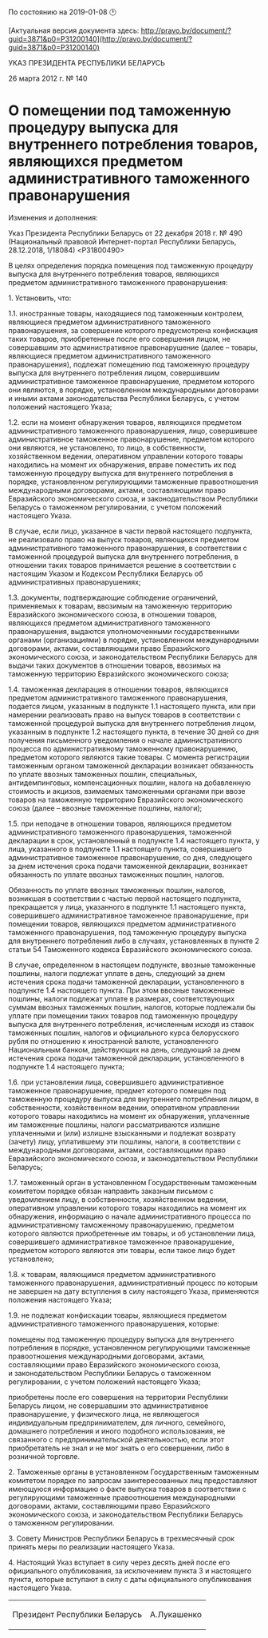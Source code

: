 По состоянию на 2019-01-08 &#x1F550;

[Актуальная версия документа здесь: http://pravo.by/document/?guid=3871&p0=P31200140](http://pravo.by/document/?guid=3871&p0=P31200140)

<p>УКАЗ ПРЕЗИДЕНТА РЕСПУБЛИКИ БЕЛАРУСЬ</p>
<p>26 марта 2012 г. № 140</p>
<h1>О помещении под таможенную процедуру выпуска для внутреннего потребления товаров, являющихся предметом административного таможенного правонарушения</h1>
<p>Изменения и дополнения:</p>
<p>Указ Президента Республики Беларусь от 22 декабря 2018 г. № 490 (Национальный правовой Интернет-портал Республики Беларусь, 28.12.2018, 1/18084) &lt;P31800490&gt;</p>
<p></p>
<p>В целях определения порядка помещения под таможенную процедуру выпуска для внутреннего потребления товаров, являющихся предметом административного таможенного правонарушения:</p>
<p>1. Установить, что:</p>
<p>1.1. иностранные товары, находящиеся под таможенным контролем, являющиеся предметом административного таможенного правонарушения, за совершение которого предусмотрена конфискация таких товаров, приобретенные после его совершения лицом, не совершавшим это административное правонарушение (далее – товары, являющиеся предметом административного таможенного правонарушения), подлежат помещению под таможенную процедуру выпуска для внутреннего потребления лицом, совершившим административное таможенное правонарушение, предметом которого они являются, в порядке, установленном международными договорами и иными актами законодательства Республики Беларусь, с учетом положений настоящего Указа;</p>
<p>1.2. если на момент обнаружения товаров, являющихся предметом административного таможенного правонарушения, лицо, совершившее административное таможенное правонарушение, предметом которого они являются, не установлено, то лицо, в собственности, хозяйственном ведении, оперативном управлении которого товары находились на момент их обнаружения, вправе поместить их под таможенную процедуру выпуска для внутреннего потребления в порядке, установленном регулирующими таможенные правоотношения международными договорами, актами, составляющими право Евразийского экономического союза, и законодательством Республики Беларусь о таможенном регулировании, с учетом положений настоящего Указа.</p>
<p>В случае, если лицо, указанное в части первой настоящего подпункта, не реализовало право на выпуск товаров, являющихся предметом административного таможенного правонарушения, в соответствии с таможенной процедурой выпуска для внутреннего потребления, в отношении таких товаров принимается решение в соответствии с настоящим Указом и Кодексом Республики Беларусь об административных правонарушениях;</p>
<p>1.3. документы, подтверждающие соблюдение ограничений, применяемых к товарам, ввозимым на таможенную территорию Евразийского экономического союза, в отношении товаров, являющихся предметом административного таможенного правонарушения, выдаются уполномоченными государственными органами (организациями) в порядке, установленном международными договорами, актами, составляющими право Евразийского экономического союза, и законодательством Республики Беларусь для выдачи таких документов в отношении товаров, ввозимых на таможенную территорию Евразийского экономического союза;</p>
<p>1.4. таможенная декларация в отношении товаров, являющихся предметом административного таможенного правонарушения, подается лицом, указанным в подпункте 1.1 настоящего пункта, или при намерении реализовать право на выпуск товаров в соответствии с таможенной процедурой выпуска для внутреннего потребления лицом, указанным в подпункте 1.2 настоящего пункта, в течение 30 дней со дня получения письменного уведомления о начале административного процесса по административному таможенному правонарушению, предметом которого являются такие товары. С момента регистрации таможенным органом таможенной декларации возникает обязанность по уплате ввозных таможенных пошлин, специальных, антидемпинговых, компенсационных пошлин, налога на добавленную стоимость и акцизов, взимаемых таможенными органами при ввозе товаров на таможенную территорию Евразийского экономического союза (далее – ввозные таможенные пошлины, налоги);</p>
<p>1.5. при неподаче в отношении товаров, являющихся предметом административного таможенного правонарушения, таможенной декларации в срок, установленный в подпункте 1.4 настоящего пункта, у лица, указанного в подпункте 1.1 настоящего пункта, совершившего административное таможенное правонарушение, со дня, следующего за днем истечения срока подачи таможенной декларации, возникает обязанность по уплате ввозных таможенных пошлин, налогов.</p>
<p>Обязанность по уплате ввозных таможенных пошлин, налогов, возникшая в соответствии с частью первой настоящего подпункта, прекращается у лица, указанного в подпункте 1.1 настоящего пункта, совершившего административное таможенное правонарушение, при помещении товаров, являющихся предметом административного таможенного правонарушения, под таможенную процедуру выпуска для внутреннего потребления либо в случаях, установленных в пункте 2 статьи 54 Таможенного кодекса Евразийского экономического союза.</p>
<p>В случае, определенном в настоящем подпункте, ввозные таможенные пошлины, налоги подлежат уплате в день, следующий за днем истечения срока подачи таможенной декларации, установленного в подпункте 1.4 настоящего пункта. При этом ввозные таможенные пошлины, налоги подлежат уплате в размерах, соответствующих суммам ввозных таможенных пошлин, налогов, которые подлежали бы уплате при помещении таких товаров под таможенную процедуру выпуска для внутреннего потребления, исчисленным исходя из ставок таможенных пошлин, налогов и официального курса белорусского рубля по отношению к иностранной валюте, установленного Национальным банком, действующих на день, следующий за днем истечения срока подачи таможенной декларации, установленного в подпункте 1.4 настоящего пункта;</p>
<p>1.6. при установлении лица, совершившего административное таможенное правонарушение, предмет которого помещен под таможенную процедуру выпуска для внутреннего потребления лицом, в собственности, хозяйственном ведении, оперативном управлении которого товары находились на момент их обнаружения, уплаченные им таможенные пошлины, налоги рассматриваются излишне уплаченными и (или) излишне взысканными и подлежат возврату (зачету) лицу, уплатившему эти пошлины, налоги, в соответствии с международными договорами, актами, составляющими право Евразийского экономического союза, и законодательством Республики Беларусь;</p>
<p>1.7. таможенный орган в установленном Государственным таможенным комитетом порядке обязан направить заказным письмом с уведомлением лицу, в собственности, хозяйственном ведении, оперативном управлении которого товары находились на момент их обнаружения, информацию о начале административного процесса по административному таможенному правонарушению, предметом которого являются приобретенные им товары, и об установлении лица, совершившего административное таможенное правонарушение, предметом которого являются эти товары, если такое лицо будет установлено;</p>
<p>1.8. к товарам, являющимся предметом административного таможенного правонарушения, административный процесс по которым не завершен на дату вступления в силу настоящего Указа, применяются положения настоящего Указа;</p>
<p>1.9. не подлежат конфискации товары, являющиеся предметом административного таможенного правонарушения, которые:</p>
<p>помещены под таможенную процедуру выпуска для внутреннего потребления в порядке, установленном регулирующими таможенные правоотношения международными договорами, актами, составляющими право Евразийского экономического союза, и законодательством Республики Беларусь о таможенном регулировании, с учетом положений настоящего Указа;</p>
<p>приобретены после его совершения на территории Республики Беларусь лицом, не совершавшим это административное правонарушение, у физического лица, не являющегося индивидуальным предпринимателем, для личного, семейного, домашнего потребления и иного подобного использования, не связанного с предпринимательской деятельностью, если этот приобретатель не знал и не мог знать о его совершении, либо в розничной торговле.</p>
<p>2. Таможенные органы в установленном Государственным таможенным комитетом порядке по запросам заинтересованных лиц предоставляют имеющуюся информацию о факте выпуска товаров в соответствии с регулирующими таможенные правоотношения международными договорами, актами, составляющими право Евразийского экономического союза, и законодательством Республики Беларусь о таможенном регулировании.</p>
<p>3. Совету Министров Республики Беларусь в трехмесячный срок принять меры по реализации настоящего Указа.</p>
<p>4. Настоящий Указ вступает в силу через десять дней после его официального опубликования, за исключением пункта 3 и настоящего пункта, которые вступают в силу с даты официального опубликования настоящего Указа.</p>
<p></p>
<table><tr>
<td><p>Президент Республики Беларусь</p></td>
<td><p>А.Лукашенко</p></td>
</tr></table>
<p></p>